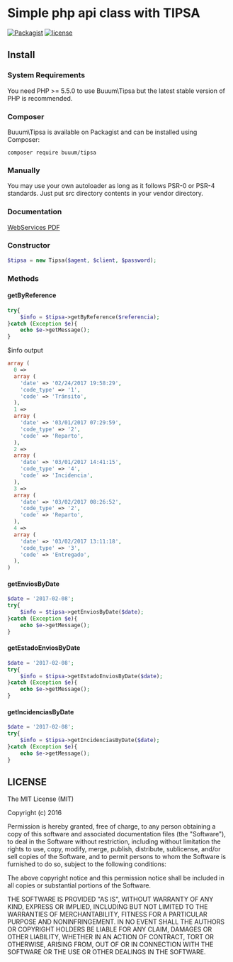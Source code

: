 Simple php api class with TIPSA
================================

[![Packagist](https://img.shields.io/packagist/v/buuum/tipsa.svg)](https://packagist.org/packages/buuum/tipsa)
[![license](https://img.shields.io/github/license/mashape/apistatus.svg?maxAge=2592000)](#license)

## Install

### System Requirements

You need PHP >= 5.5.0 to use Buuum\Tipsa but the latest stable version of PHP is recommended.

### Composer

Buuum\Tipsa is available on Packagist and can be installed using Composer:

```
composer require buuum/tipsa
```

### Manually

You may use your own autoloader as long as it follows PSR-0 or PSR-4 standards. Just put src directory contents in your vendor directory.


### Documentation

[WebServices PDF](WebServices.pdf)

### Constructor
```php
$tipsa = new Tipsa($agent, $client, $password);
```
### Methods

#### getByReference
```php
try{
    $info = $tipsa->getByReference($referencia);
}catch (Exception $e){
    echo $e->getMessage();
}
```
$info output
```php
array (
  0 => 
  array (
    'date' => '02/24/2017 19:58:29',
    'code_type' => '1',
    'code' => 'Tránsito',
  ),
  1 => 
  array (
    'date' => '03/01/2017 07:29:59',
    'code_type' => '2',
    'code' => 'Reparto',
  ),
  2 => 
  array (
    'date' => '03/01/2017 14:41:15',
    'code_type' => '4',
    'code' => 'Incidencia',
  ),
  3 => 
  array (
    'date' => '03/02/2017 08:26:52',
    'code_type' => '2',
    'code' => 'Reparto',
  ),
  4 => 
  array (
    'date' => '03/02/2017 13:11:18',
    'code_type' => '3',
    'code' => 'Entregado',
  ),
)
```

#### getEnviosByDate
```php
$date = '2017-02-08';
try{
    $info = $tipsa->getEnviosByDate($date);
}catch (Exception $e){
    echo $e->getMessage();
}
```

#### getEstadoEnviosByDate
```php
$date = '2017-02-08';
try{
    $info = $tipsa->getEstadoEnviosByDate($date);
}catch (Exception $e){
    echo $e->getMessage();
}
```

#### getIncidenciasByDate
```php
$date = '2017-02-08';
try{
    $info = $tipsa->getIncidenciasByDate($date);
}catch (Exception $e){
    echo $e->getMessage();
}
```

## LICENSE

The MIT License (MIT)

Copyright (c) 2016

Permission is hereby granted, free of charge, to any person obtaining a copy of this software and associated documentation files (the "Software"), to deal in the Software without restriction, including without limitation the rights to use, copy, modify, merge, publish, distribute, sublicense, and/or sell copies of the Software, and to permit persons to whom the Software is furnished to do so, subject to the following conditions:

The above copyright notice and this permission notice shall be included in all copies or substantial portions of the Software.

THE SOFTWARE IS PROVIDED "AS IS", WITHOUT WARRANTY OF ANY KIND, EXPRESS OR IMPLIED, INCLUDING BUT NOT LIMITED TO THE WARRANTIES OF MERCHANTABILITY, FITNESS FOR A PARTICULAR PURPOSE AND NONINFRINGEMENT. IN NO EVENT SHALL THE AUTHORS OR COPYRIGHT HOLDERS BE LIABLE FOR ANY CLAIM, DAMAGES OR OTHER LIABILITY, WHETHER IN AN ACTION OF CONTRACT, TORT OR OTHERWISE, ARISING FROM, OUT OF OR IN CONNECTION WITH THE SOFTWARE OR THE USE OR OTHER DEALINGS IN THE SOFTWARE.